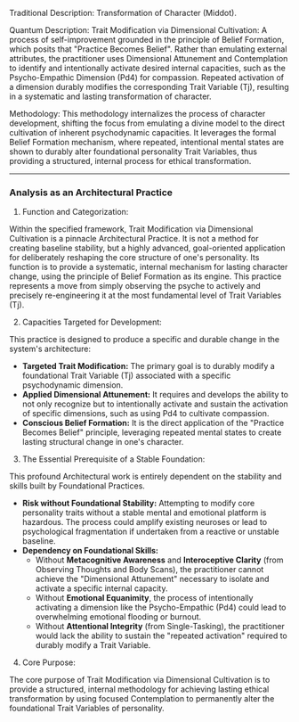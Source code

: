   

Traditional Description: Transformation of Character (Middot).

Quantum Description: Trait Modification via Dimensional Cultivation: A process of self-improvement grounded in the principle of Belief Formation, which posits that "Practice Becomes Belief". Rather than emulating external attributes, the practitioner uses Dimensional Attunement and Contemplation to identify and intentionally activate desired internal capacities, such as the Psycho-Empathic Dimension (Pd4) for compassion. Repeated activation of a dimension durably modifies the corresponding Trait Variable (Tj), resulting in a systematic and lasting transformation of character.

Methodology: This methodology internalizes the process of character development, shifting the focus from emulating a divine model to the direct cultivation of inherent psychodynamic capacities. It leverages the formal Belief Formation mechanism, where repeated, intentional mental states are shown to durably alter foundational personality Trait Variables, thus providing a structured, internal process for ethical transformation.

---

### Analysis as an Architectural Practice

1. Function and Categorization:

Within the specified framework, Trait Modification via Dimensional Cultivation is a pinnacle Architectural Practice. It is not a method for creating baseline stability, but a highly advanced, goal-oriented application for deliberately reshaping the core structure of one's personality. Its function is to provide a systematic, internal mechanism for lasting character change, using the principle of Belief Formation as its engine. This practice represents a move from simply observing the psyche to actively and precisely re-engineering it at the most fundamental level of Trait Variables (Tj).

2. Capacities Targeted for Development:

This practice is designed to produce a specific and durable change in the system's architecture:

- **Targeted Trait Modification:** The primary goal is to durably modify a foundational Trait Variable (Tj) associated with a specific psychodynamic dimension.
- **Applied Dimensional Attunement:** It requires and develops the ability to not only recognize but to intentionally activate and sustain the activation of specific dimensions, such as using Pd4 to cultivate compassion.
- **Conscious Belief Formation:** It is the direct application of the "Practice Becomes Belief" principle, leveraging repeated mental states to create lasting structural change in one's character.

3. The Essential Prerequisite of a Stable Foundation:

This profound Architectural work is entirely dependent on the stability and skills built by Foundational Practices.

- **Risk without Foundational Stability:** Attempting to modify core personality traits without a stable mental and emotional platform is hazardous. The process could amplify existing neuroses or lead to psychological fragmentation if undertaken from a reactive or unstable baseline.
- **Dependency on Foundational Skills:**
    - Without **Metacognitive Awareness** and **Interoceptive Clarity** (from Observing Thoughts and Body Scans), the practitioner cannot achieve the "Dimensional Attunement" necessary to isolate and activate a specific internal capacity.
    - Without **Emotional Equanimity**, the process of intentionally activating a dimension like the Psycho-Empathic (Pd4) could lead to overwhelming emotional flooding or burnout.
    - Without **Attentional Integrity** (from Single-Tasking), the practitioner would lack the ability to sustain the "repeated activation" required to durably modify a Trait Variable.

4. Core Purpose:

The core purpose of Trait Modification via Dimensional Cultivation is to provide a structured, internal methodology for achieving lasting ethical transformation by using focused Contemplation to permanently alter the foundational Trait Variables of personality.